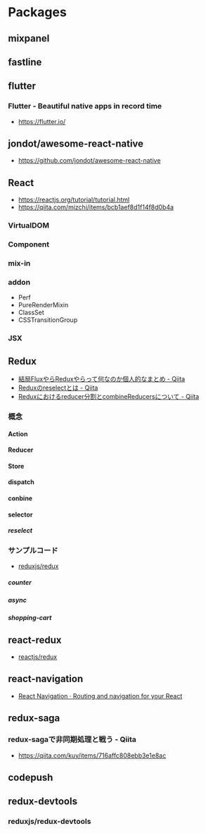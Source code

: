 # Packages
## mixpanel
## fastline
## flutter
### Flutter - Beautiful native apps in record time
- https://flutter.io/
## jondot/awesome-react-native
- https://github.com/jondot/awesome-react-native


## React
- https://reactjs.org/tutorial/tutorial.html
- https://qiita.com/mizchi/items/bcb1aef8d1f14f8d0b4a
### VirtualDOM
### Component
### mix-in
### addon
- Perf
- PureRenderMixin
- ClassSet
- CSSTransitionGroup
### JSX




## Redux
- [結局FluxやらReduxやらって何なのか個人的なまとめ - Qiita](https://qiita.com/syossan27/items/7e1b2e07ac68b96bdaa7)
- [Reduxのreselectとは - Qiita](https://qiita.com/zakiyama/items/5258e6f1ae37f63034b9)
- [Reduxにおけるreducer分割とcombineReducersについて - Qiita](https://qiita.com/kuy/items/59c6d7029a10972cba78)
### 概念
#### Action
#### Reducer
#### Store
#### dispatch
#### conbine
#### selector
##### reselect
### サンプルコード
- [reduxjs/redux](https://github.com/reduxjs/redux/tree/master/examples)
##### counter
##### async
##### shopping-cart
## react-redux
- [reactjs/redux](https://github.com/reactjs/redux/tree/master/examples)
## react-navigation
- [React Navigation · Routing and navigation for your React](https://reactnavigation.org/)
## redux-saga
### redux-sagaで非同期処理と戦う - Qiita
- https://qiita.com/kuy/items/716affc808ebb3e1e8ac
## codepush
## redux-devtools
### reduxjs/redux-devtools
